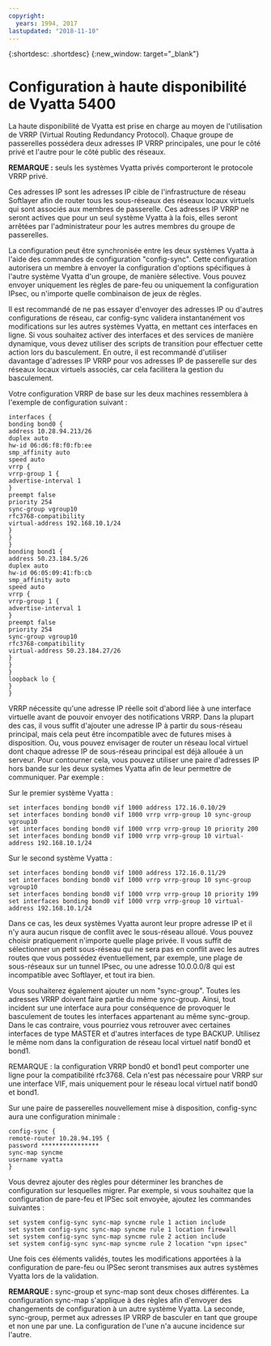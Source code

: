 ```yaml
---
copyright:
  years: 1994, 2017
lastupdated: "2018-11-10"
---
```


{:shortdesc: .shortdesc}
{:new_window: target="_blank"}

# Configuration à haute disponibilité de Vyatta 5400

La haute disponibilité de Vyatta est prise en charge au moyen de l'utilisation de VRRP (Virtual Routing Redundancy Protocol). Chaque groupe de passerelles possédera deux adresses IP VRRP principales, une pour le côté privé et l'autre pour le côté public des réseaux. 

**REMARQUE :** seuls les systèmes Vyatta privés comporteront le protocole VRRP privé. 

Ces adresses IP sont les adresses IP cible de l'infrastructure de réseau Softlayer afin de router tous les sous-réseaux des réseaux locaux virtuels qui sont associés aux membres de passerelle. Ces adresses IP VRRP ne seront actives que pour un seul système Vyatta à la fois, elles seront arrêtées par l'administrateur pour les autres membres du groupe de passerelles.

La configuration peut être synchronisée entre les deux systèmes Vyatta à l'aide des commandes de configuration "config-sync". Cette configuration autorisera un membre à envoyer la configuration d'options spécifiques à l'autre système Vyatta d'un groupe, de manière sélective. Vous pouvez envoyer uniquement les règles de pare-feu ou uniquement la configuration IPsec, ou n'importe quelle combinaison de jeux de règles. 

Il est recommandé de ne pas essayer d'envoyer des adresses IP ou d'autres configurations de réseau, car config-sync validera instantanément vos modifications sur les autres systèmes Vyatta, en mettant ces interfaces en ligne. Si vous souhaitez activer des interfaces et des services de manière dynamique, vous devez utiliser des scripts de transition pour effectuer cette action lors du basculement. En outre, il est recommandé d'utiliser davantage d'adresses IP VRRP pour vos adresses IP de passerelle sur des réseaux locaux virtuels associés, car cela facilitera la gestion du basculement.

Votre configuration VRRP de base sur les deux machines ressemblera à l'exemple de configuration suivant :

    interfaces {
    bonding bond0 {
    address 10.28.94.213/26
    duplex auto
    hw-id 06:d6:f8:f0:fb:ee
    smp_affinity auto
    speed auto
    vrrp {
    vrrp-group 1 {
    advertise-interval 1
    }
    preempt false
    priority 254
    sync-group vgroup10
    rfc3768-compatibility
    virtual-address 192.168.10.1/24
    }
    }
    }
    bonding bond1 {
    address 50.23.184.5/26
    duplex auto
    hw-id 06:05:09:41:fb:cb
    smp_affinity auto
    speed auto
    vrrp {
    vrrp-group 1 {
    advertise-interval 1
    }
    preempt false
    priority 254
    sync-group vgroup10
    rfc3768-compatibility
    virtual-address 50.23.184.27/26
    }
    }
    }
    loopback lo {
    }
    }

VRRP nécessite qu'une adresse IP réelle soit d'abord liée à une interface virtuelle avant de pouvoir envoyer des notifications VRRP. Dans la plupart des cas, il vous suffit d'ajouter une adresse IP à partir du sous-réseau principal, mais cela peut être incompatible avec de futures mises à disposition. Ou, vous pouvez envisager de router un réseau local virtuel dont chaque adresse IP de sous-réseau principal est déjà allouée à un serveur. Pour contourner cela, vous pouvez utiliser une paire d'adresses IP hors bande sur les deux systèmes Vyatta afin de leur permettre de communiquer. Par exemple :

Sur le premier système Vyatta :

    set interfaces bonding bond0 vif 1000 address 172.16.0.10/29
    set interfaces bonding bond0 vif 1000 vrrp vrrp-group 10 sync-group vgroup10
    set interfaces bonding bond0 vif 1000 vrrp vrrp-group 10 priority 200
    set interfaces bonding bond0 vif 1000 vrrp vrrp-group 10 virtual-address 192.168.10.1/24

Sur le second système Vyatta :

    set interfaces bonding bond0 vif 1000 address 172.16.0.11/29
    set interfaces bonding bond0 vif 1000 vrrp vrrp-group 10 sync-group vgroup10
    set interfaces bonding bond0 vif 1000 vrrp vrrp-group 10 priority 199
    set interfaces bonding bond0 vif 1000 vrrp vrrp-group 10 virtual-address 192.168.10.1/24

Dans ce cas, les deux systèmes Vyatta auront leur propre adresse IP et il n'y aura aucun risque de conflit avec le sous-réseau alloué. Vous pouvez choisir pratiquement n'importe quelle plage privée. Il vous suffit de sélectionner un petit sous-réseau qui ne sera pas en conflit avec les autres routes que vous possédez éventuellement, par exemple, une plage de sous-réseaux sur un tunnel IPsec, ou une adresse 10.0.0.0/8 qui est incompatible avec Softlayer, et tout ira bien.

Vous souhaiterez également ajouter un nom "sync-group". Toutes les adresses VRRP doivent faire partie du même sync-group. Ainsi, tout incident sur une interface aura pour conséquence de provoquer le basculement de toutes les interfaces appartenant au même sync-group. Dans le cas contraire, vous pourriez vous retrouver avec certaines interfaces de type MASTER et d'autres interfaces de type BACKUP. Utilisez le même nom dans la configuration de réseau local virtuel natif bond0 et bond1.

REMARQUE : la configuration VRRP bond0 et bond1 peut comporter une ligne pour la compatibilité rfc3768. Cela n'est pas nécessaire pour VRRP sur une interface VIF, mais uniquement pour le réseau local virtuel natif bond0 et bond1.

Sur une paire de passerelles nouvellement mise à disposition, config-sync aura une configuration minimale :


    config-sync {
    remote-router 10.28.94.195 {
    password ****************
    sync-map syncme
    username vyatta
    }

Vous devrez ajouter des règles pour déterminer les branches de configuration sur lesquelles migrer. Par exemple, si vous souhaitez que la configuration de pare-feu et IPSec soit envoyée, ajoutez les commandes suivantes :


    set system config-sync sync-map syncme rule 1 action include
    set system config-sync sync-map syncme rule 1 location firewall
    set system config-sync sync-map syncme rule 2 action include
    set system config-sync sync-map syncme rule 2 location "vpn ipsec"

Une fois ces éléments validés, toutes les modifications apportées à la configuration de pare-feu ou IPSec seront transmises aux autres systèmes Vyatta lors de la validation.

**REMARQUE :** sync-group et sync-map sont deux choses différentes. La configuration sync-map s'applique à des règles afin d'envoyer des changements de configuration à un autre système Vyatta. La seconde, sync-group, permet aux adresses IP VRRP de basculer en tant que groupe et non une par une. La configuration de l'une n'a aucune incidence sur l'autre.
